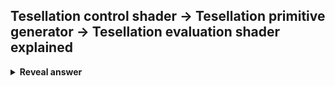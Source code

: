 ## Tesellation control shader -&gt; Tesellation&nbsp;primitive generator -&gt; Tesellation&nbsp;evaluation shader<br>explained
<details>
<summary><b>Reveal answer</b></summary>
Tessellation control shader (TCS):<br>- determines how much tessellation to do<br>- Ensures contuinity across patches<br><br>Tessellation primitive generator takes the input patch and subdivides it based on values computed by the TCS<br><br>The Tessellation Evaluation Shader (TES) takes the tessellated patch and computes the vertex values for each generated vertex
</details>
